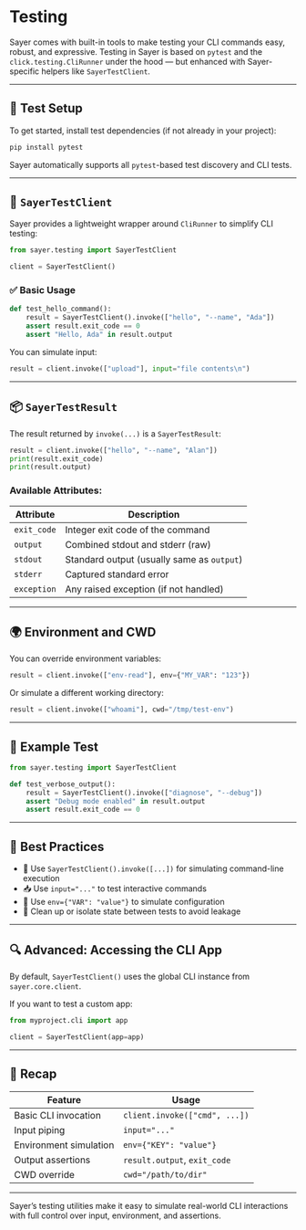 # Testing

Sayer comes with built-in tools to make testing your CLI commands easy, robust, and expressive. Testing in Sayer is based on `pytest`
and the `click.testing.CliRunner` under the hood — but enhanced with Sayer-specific helpers like `SayerTestClient`.

---

## 🔧 Test Setup

To get started, install test dependencies (if not already in your project):

```bash
pip install pytest
```

Sayer automatically supports all `pytest`-based test discovery and CLI tests.

---

## 🚀 `SayerTestClient`

Sayer provides a lightweight wrapper around `CliRunner` to simplify CLI testing:

```python
from sayer.testing import SayerTestClient

client = SayerTestClient()
```

### ✅ Basic Usage

```python
def test_hello_command():
    result = SayerTestClient().invoke(["hello", "--name", "Ada"])
    assert result.exit_code == 0
    assert "Hello, Ada" in result.output
```

You can simulate input:

```python
result = client.invoke(["upload"], input="file contents\n")
```

---

## 📦 `SayerTestResult`

The result returned by `invoke(...)` is a `SayerTestResult`:

```python
result = client.invoke(["hello", "--name", "Alan"])
print(result.exit_code)
print(result.output)
```

### Available Attributes:

| Attribute   | Description                                |
| ----------- | ------------------------------------------ |
| `exit_code` | Integer exit code of the command           |
| `output`    | Combined stdout and stderr (raw)           |
| `stdout`    | Standard output (usually same as `output`) |
| `stderr`    | Captured standard error                    |
| `exception` | Any raised exception (if not handled)      |

---

## 🌍 Environment and CWD

You can override environment variables:

```python
result = client.invoke(["env-read"], env={"MY_VAR": "123"})
```

Or simulate a different working directory:

```python
result = client.invoke(["whoami"], cwd="/tmp/test-env")
```

---

## 🧪 Example Test

```python
from sayer.testing import SayerTestClient

def test_verbose_output():
    result = SayerTestClient().invoke(["diagnose", "--debug"])
    assert "Debug mode enabled" in result.output
    assert result.exit_code == 0
```

---

## 🧠 Best Practices

* 🧪 Use `SayerTestClient().invoke([...])` for simulating command-line execution
* 📥 Use `input="..."` to test interactive commands
* 🧪 Use `env={"VAR": "value"}` to simulate configuration
* 🧼 Clean up or isolate state between tests to avoid leakage

---

## 🔍 Advanced: Accessing the CLI App

By default, `SayerTestClient()` uses the global CLI instance from `sayer.core.client`.

If you want to test a custom app:

```python
from myproject.cli import app

client = SayerTestClient(app=app)
```

---

## 🧰 Recap

| Feature                | Usage                         |
| ---------------------- | ----------------------------- |
| Basic CLI invocation   | `client.invoke(["cmd", ...])` |
| Input piping           | `input="..."`                 |
| Environment simulation | `env={"KEY": "value"}`        |
| Output assertions      | `result.output`, `exit_code`  |
| CWD override           | `cwd="/path/to/dir"`          |

---

Sayer’s testing utilities make it easy to simulate real-world CLI interactions with full control over input, environment, and assertions.
